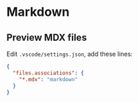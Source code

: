 # Markdown

## Preview MDX files

Edit `.vscode/settings.json`, add these lines:
```json
{
  "files.associations": {
    "*.mdx": "markdown"
  }
}
```
